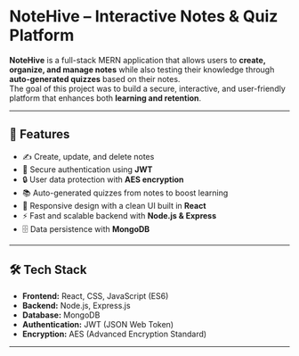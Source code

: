 # NoteHive – Interactive Notes & Quiz Platform  

**NoteHive** is a full-stack MERN application that allows users to **create, organize, and manage notes** while also testing their knowledge through **auto-generated quizzes** based on their notes.  
The goal of this project was to build a secure, interactive, and user-friendly platform that enhances both **learning and retention**.  

---

## 🎯 Features
- ✍️ Create, update, and delete notes  
- 🔐 Secure authentication using **JWT**  
- 🔒 User data protection with **AES encryption**  
- 📚 Auto-generated quizzes from notes to boost learning  
- 📱 Responsive design with a clean UI built in **React**  
- ⚡ Fast and scalable backend with **Node.js & Express**  
- 🗄️ Data persistence with **MongoDB**  

---

## 🛠️ Tech Stack
- **Frontend:** React, CSS, JavaScript (ES6)  
- **Backend:** Node.js, Express.js  
- **Database:** MongoDB  
- **Authentication:** JWT (JSON Web Token)  
- **Encryption:** AES (Advanced Encryption Standard)  

---

